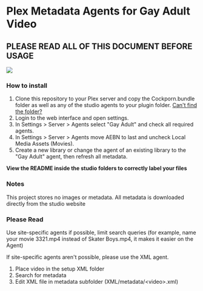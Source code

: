<h1>Plex Metadata Agents for Gay Adult Video</h1>
<h2>PLEASE READ ALL OF THIS DOCUMENT BEFORE USAGE</h2>
<img src="https://raw.githubusercontent.com/acvigue/pgma/master/preview.png">
<h3>How to install</h3>
<ol>
	<li>Clone this repository to your Plex server and copy the Cockporn.bundle folder as well as any of the studio agents to your plugin folder. <a href="https://support.plex.tv/hc/en-us/articles/201106098-How-do-I-find-the-Plug-Ins-folder">Can't find the folder?</a></li>
	<li>Login to the web interface and open settings.</li>
	<li>In Settings > Server > Agents select "Gay Adult" and check all required agents.</li>
	<li>In Settings > Server > Agents move AEBN to last and uncheck Local Media Assets (Movies).</li>
	<li>Create a new library or change the agent of an existing library to the "Gay Adult" agent, then refresh all metadata.</li>
</ol>
<p><b>View the README inside the studio folders to correctly label your files</b></p>
<h3>Notes</h3>
<p>This project stores no images or metadata. All metadata is downloaded directly from the studio website</p>
<h3>Please Read</h3>
<p>Use site-specific agents if possible, limit search queries (for example, name your movie 3321.mp4 instead of Skater Boys.mp4, it makes it easier on the Agent)</p>
<p>If site-specific agents aren't possible, please use the XML agent.</p>
<ol>
    <li>Place video in the setup XML folder</li>
    <li>Search for metadata</li>
    <li>Edit XML file in metadata subfolder (XML/metadata/&lt;video&gt;.xml)</li>
</ol>